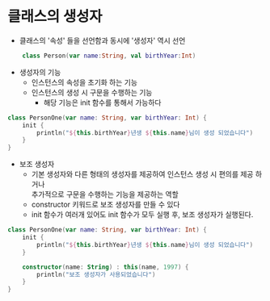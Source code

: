# 클래스의 생성자

- 클래스의 '속성' 들을 선언함과 동시에 '생성자' 역시 선언
```kotlin
    class Person(var name:String, val birthYear:Int)
```

- 생성자의 기능
    - 인스턴스의 속성을 초기화 하는 기능
    - 인스턴스의 생성 시 구문을 수행하는 기능
        - 해당 기능은 init 함수를 통해서 가능하다
```kotlin
class PersonOne(var name: String, var birthYear: Int) {
    init {
        println("${this.birthYear}년생 ${this.name}님이 생성 되었습니다")
    }
}
```

- 보조 생성자
    - 기본 생성자와 다른 형태의 생성자를 제공하여 인스턴스 생성 시 편의를 제공 하거나<br>
    추가적으로 구문을 수행하는 기능을 제공하는 역할
    - constructor 키워드로 보조 생성자를 만들 수 있다
    - init 함수가 여러개 있어도 init 함수가 모두 실행 후, 보조 생성자가 실행된다.
```kotlin
class PersonOne(var name: String, var birthYear: Int) {
    init {
        println("${this.birthYear}년생 ${this.name}님이 생성 되었습니다")
    }

    constructor(name: String) : this(name, 1997) {
        println("보조 생성자가 사용되었습니다")        
    }
}
```
    